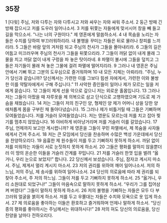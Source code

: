 ## 35장
1 [다윗] 주님, 저와 다투는 자와 다투시고 저와 싸우는 자와 싸워 주소서.
2 둥근 방패 긴 방패 잡으시고 저를 도우러 일어나소서.
3 저를 뒤쫓는 자들에게 맞서시어 창을 빼 들고 길을 막으소서. "나는 너의 구원이다." 제 영혼에게 말씀하소서.
4 내 목숨을 노리는 자들은 수치를 당하여 부끄러워하리라. 내 불행을 꾸미는 자들은 뒤로 물러나 창피를 느끼리라.
5 그들은 바람 앞의 겨처럼 되고 주님의 천사가 그들을 몰아내리라.
6 그들의 길은 어둡고 미끄러우며 주님의 천사가 그들을 뒤쫓으리라.
7 그들이 까닭 없이 내게 몰래 그물을 치고 까닭 없이 내게 구렁을 파 놓은 탓이라네.
8 파멸이 불시에 그들을 덮치고 그들은 자기들이 몰래 쳐 놓은 그물에 걸려 파멸에 떨어지리라.
9 그러나 내 영혼은 주님 안에서 기뻐 뛰고 그분의 도우심으로 즐거워하며
10 내 모든 지체는 아뢰리라. “주님, 누가 당신과 같습니까? 당신께서는 가련한 이를 그보다 힘센 자에게서, 가련한 이와 불쌍한 이를 약탈자에게서 구해 주십니다.”
11 사악한 증인들이 일어나 제가 모르는 일을 저에게 묻습니다.
12 그들이 제게 선을 악으로 갚으니 저는 외로운 홀몸입니다.
13 그러나 저는 그들이 아팠을 때 자루옷을 제 의복으로 삼고 단식으로 고행하였으며 기도로 제 가슴을 채웠습니다.
14 저는 그들이 저의 친구인 양, 형제인 양 제가 어머니 상을 당한 양 애처롭게 몸을 구부린 채 돌아다녔습니다.
15 그러나 제가 비틀거릴 때 그들은 기뻐하며 모여들었습니다. 저를 거슬러 모여들었습니다. 저는 영문도 모르는데 저를 치고 잡아 찢기를 멈추지 않았습니다.
16 야비하게 비아냥거리며 저를 거슬러 이를 갈았습니다.
17 주님, 언제까지 보고만 계시렵니까? 제 영혼을 그들이 꾸민 파멸에서, 제 목숨을 사자들에게서 건져 주소서.
18 저는 큰 모임에서 당신을 찬송하며 수많은 백성 가운데에서 당신을 찬양하오리다.
19 음흉한 제 원수들이 저를 두고 기뻐하지 못하게 하소서. 까닭 없이 저를 미워하는 자들이 서로 눈짓하지 못하게 하소서.
20 그들은 평화를 말하지 않을뿐더러 이 땅의 온순한 이들을 거슬러 간계를 꾸밉니다.
21 저를 거슬러 한껏 입을 벌려 “옳거니, 우리 눈으로 보았지!” 합니다.
22 당신께서 보셨습니다. 주님, 잠자코 계시지 마소서. 주님, 제게서 멀리 계시지 마소서.
23 저의 권리를 위하여 깨어 일어나소서. 저의 하느님, 저의 주님, 제 송사를 위하여 일어나소서.
24 당신의 의로움에 따라 제 권리를 되찾아 주소서, 주 저의 하느님. 그들이 저를 두고 기뻐하지 못하게 하소서.
25 “옳거니, 우리 소원대로 되었구나!” 그들이 마음속으로 말하지 못하게 하소서. “우리가 그를 집어삼켜 버렸다!” 그들이 말하지 못하게 하소서.
26 저의 불행을 기뻐하는 자들은 모두 다 부끄러워 얼굴을 붉히게 하소서. 저를 두고 우쭐대는 자들은 수치와 모욕으로 옷 입게 하소서.
27 제 의로움을 좋아하는 이들은 환호하고 즐거워하며 언제나 말하게 하소서. “당신 종의 평화를 좋아하시는 주님께서는 위대하시다!”
28 저의 혀도 당신의 의로움을, 당신 찬양을 날마다 전하오리다.
